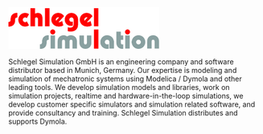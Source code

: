 <p><a href="http://www.schlegel-simulation.de/"><img src="exhibitor_5.png" style="width:300px;height:auto;" /></a></p>
<p>
Schlegel Simulation GmbH is an engineering company and software distributor based in Munich, Germany.
Our expertise is modeling and simulation of mechatronic systems using Modelica / Dymola and other leading tools.
We develop simulation models and libraries, work on simulation projects, realtime and hardware-in-the-loop simulations, we develop customer specific simulators and simulation related software, and provide consultancy and training.
Schlegel Simulation distributes and supports Dymola.
</p>